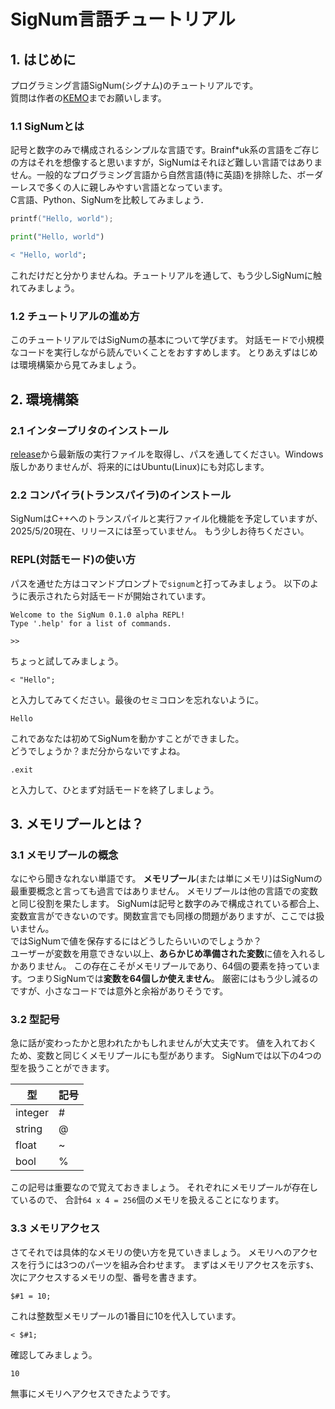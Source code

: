 # SigNum言語チュートリアル

## 1. はじめに
プログラミング言語SigNum(シグナム)のチュートリアルです。  
質問は作者の[KEMO](https://x.com/MEFO1310)までお願いします。

### 1.1 SigNumとは
記号と数字のみで構成されるシンプルな言語です。Brainf*uk系の言語をご存じの方はそれを想像すると思いますが，SigNumはそれほど難しい言語ではありません。一般的なプログラミング言語から自然言語(特に英語)を排除した、ボーダーレスで多くの人に親しみやすい言語となっています。  
C言語、Python、SigNumを比較してみましょう．
```c
printf("Hello, world");
```
```python
print("Hello, world")
```
```r
< "Hello, world";
```
これだけだと分かりませんね。チュートリアルを通して、もう少しSigNumに触れてみましょう。
### 1.2 チュートリアルの進め方
このチュートリアルではSigNumの基本について学びます。
対話モードで小規模なコードを実行しながら読んでいくことをおすすめします。
とりあえずはじめは環境構築から見てみましょう。

## 2. 環境構築
### 2.1 インタープリタのインストール
[release](https://github.com/K16858/Signum/releases/tag/0.1.0-alpha)から最新版の実行ファイルを取得し、パスを通してください。Windows版しかありませんが、将来的にはUbuntu(Linux)にも対応します。

### 2.2 コンパイラ(トランスパイラ)のインストール
SigNumはC++へのトランスパイルと実行ファイル化機能を予定していますが、2025/5/20現在、リリースには至っていません。
もう少しお待ちください。

### REPL(対話モード)の使い方
パスを通せた方はコマンドプロンプトで`signum`と打ってみましょう。
以下のように表示されたら対話モードが開始されています。
```
Welcome to the SigNum 0.1.0 alpha REPL!
Type '.help' for a list of commands.

>>
```
ちょっと試してみましょう。
```
< "Hello";
```
と入力してみてください。最後のセミコロンを忘れないように。
```
Hello
```
これであなたは初めてSigNumを動かすことができました。  
どうでしょうか？まだ分からないですよね。
```
.exit
```
と入力して、ひとまず対話モードを終了しましょう。

## 3. メモリプールとは？
### 3.1 メモリプールの概念
なにやら聞きなれない単語です。
**メモリプール**(または単にメモリ)はSigNumの最重要概念と言っても過言ではありません。
メモリプールは他の言語での変数と同じ役割を果たします。
SigNumは記号と数字のみで構成されている都合上、変数宣言ができないのです。関数宣言でも同様の問題がありますが、ここでは扱いません。  
ではSigNumで値を保存するにはどうしたらいいのでしょうか？  
ユーザーが変数を用意できない以上、**あらかじめ準備された変数**に値を入れるしかありません。
この存在こそがメモリプールであり、64個の要素を持っています。つまりSigNumでは**変数を64個しか使えません**。
厳密にはもう少し減るのですが、小さなコードでは意外と余裕がありそうです。

### 3.2 型記号
急に話が変わったかと思われたかもしれませんが大丈夫です。
値を入れておくため、変数と同じくメモリプールにも型があります。
SigNumでは以下の4つの型を扱うことができます。

| 型      | 記号  |
|---------|------|
| integer |  #   |
| string  |  @   |
| float   |  ~   |
| bool    |  %   |

この記号は重要なので覚えておきましょう。
それぞれにメモリプールが存在しているので、
合計`64 x 4 = 256`個のメモリを扱えることになります。

### 3.3 メモリアクセス
さてそれでは具体的なメモリの使い方を見ていきましょう。
メモリへのアクセスを行うには3つのパーツを組み合わせます。
まずはメモリアクセスを示す`$`、
次にアクセスするメモリの型、番号を書きます。
```
$#1 = 10;
```
これは整数型メモリプールの1番目に10を代入しています。  
```
< $#1;
```
確認してみましょう。
```
10
```
無事にメモリへアクセスできたようです。

